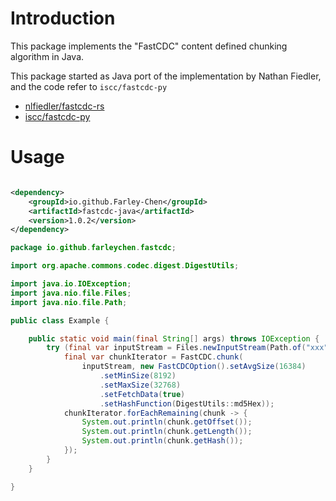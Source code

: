 # Introduction

This package implements the "FastCDC" content defined chunking algorithm in Java.

This package started as Java port of the implementation by Nathan Fiedler, and the code refer to `iscc/fastcdc-py`

- [nlfiedler/fastcdc-rs](https://github.com/nlfiedler/fastcdc-rs)
- [iscc/fastcdc-py](https://github.com/iscc/fastcdc-py)

# Usage

```xml

<dependency>
    <groupId>io.github.Farley-Chen</groupId>
    <artifactId>fastcdc-java</artifactId>
    <version>1.0.2</version>
</dependency>
```

```java
package io.github.farleychen.fastcdc;

import org.apache.commons.codec.digest.DigestUtils;

import java.io.IOException;
import java.nio.file.Files;
import java.nio.file.Path;

public class Example {

    public static void main(final String[] args) throws IOException {
        try (final var inputStream = Files.newInputStream(Path.of("xxx"))) {
            final var chunkIterator = FastCDC.chunk(
                inputStream, new FastCDCOption().setAvgSize(16384)
                    .setMinSize(8192)
                    .setMaxSize(32768)
                    .setFetchData(true)
                    .setHashFunction(DigestUtils::md5Hex));
            chunkIterator.forEachRemaining(chunk -> {
                System.out.println(chunk.getOffset());
                System.out.println(chunk.getLength());
                System.out.println(chunk.getHash());
            });
        }
    }

}
```
